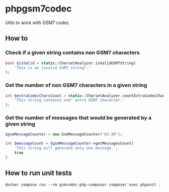 # phpgsm7codec
Utils to work with GSM7 codec

## How to
### Check if a given string contains non GSM7 characters
```php
bool $isValid = static::CharsetAnalyzer.isValidGSM7String(
    'This is an invalid GSM7 string°.'
);
```

### Get the number of non GSM7 characters in a given string
```php
int $extraCodecCharsCount = static::CharsetAnalyzer.countExtraCodecChars(
    'This string contains one° extra GSM7 character.'
);
```

### Get the number of messages that would be generated by a given string
```php
$gsmMessageCounter = new GsmMessageCounter('03.40');

int $messageCount = $gsmMessageCounter->getMessagesCount(
    'This string will generate only one message.',
    true
)
```

## How to run unit tests
```
docker compose run --rm gsmcodec-php-composer composer exec phpunit .
```